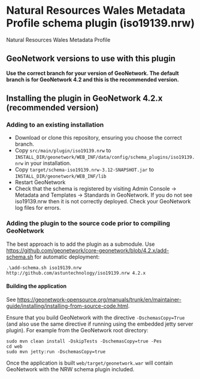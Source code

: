 # Natural Resources Wales Metadata Profile schema plugin (iso19139.nrw)

Natural Resources Wales Metadata Profile

## GeoNetwork versions to use with this plugin

**Use the correct branch for your version of GeoNetwork. The default branch is for GeoNetwork 4.2 and this is the recommended version.**

## Installing the plugin in GeoNetwork 4.2.x (recommended version)

### Adding to an existing installation

 * Download or clone this repository, ensuring you choose the correct branch. 
 * Copy `src/main/plugin/iso19139.nrw` to `INSTALL_DIR/geonetwork/WEB_INF/data/config/schema_plugins/iso19139.nrw` in your installation.
 * Copy `target/schema-iso19139.nrw-3.12-SNAPSHOT.jar` to `INSTALL_DIR/geonetwork/WEB_INF/lib`
 * Restart GeoNetwork
 * Check that the schema is registered by visiting Admin Console -> Metadata and Templates -> Standards in GeoNetwork. If you do not see iso19139.nrw then it is not correctly deployed. Check your GeoNetwork log files for errors.

### Adding the plugin to the source code prior to compiling GeoNetwork

The best approach is to add the plugin as a submodule. Use https://github.com/geonetwork/core-geonetwork/blob/4.2.x/add-schema.sh for automatic deployment:

```
.\add-schema.sh iso19139.nrw http://github.com/astuntechnology/iso19139.nrw 4.2.x
```

#### Building the application 

See https://geonetwork-opensource.org/manuals/trunk/en/maintainer-guide/installing/installing-from-source-code.html. 

Ensure that you build GeoNetwork with the directive `-DschemasCopy=True` (and also use the same directive if running using the embedded jetty server plugin). For example from the GeoNetwork root directory:

```
sudo mvn clean install -DskipTests -DschemasCopy=true -Pes
cd web
sudo mvn jetty:run -DschemasCopy=true
```


Once the application is built `web/target/geonetwork.war` will contain GeoNetwork with the NRW schema plugin included.